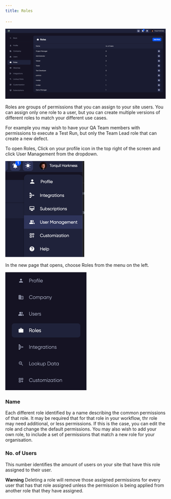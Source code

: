 ```yaml
---
title: Roles

---
```


![img_11.png](admin_img/img_11.png)

Roles are groups of permissions that you can assign to your site users. You can assign only one role to a user, but you can create multiple versions of different roles to match your different use cases. 

For example you may wish to have your QA Team members with permissions to execute a Test Run, but only the Team Lead role that can create a new defect.

To open Roles, Click on your profile icon in the top right of the screen and click User Management from the dropdown.

![img_7.png](admin_img/img_7.png)

In the new page that opens, choose Roles from the menu on the left.

![img_1.png](admin_img/img_1.png)


### Name

Each different role identified by a name describing the common permissions of that role. It may be required that for that role in your workflow, thr role may need additional, or less permissions. If this is the case, you can edit the role and change the default permissions. 
You may also wish to add your own role, to include a set of permissions that match a new role for your organisation.

### No. of Users
This number identifies the amount of users on your site that have this role assigned to their user. 

**Warning** Deleting a role will remove those assigned permissions for every user that has that role assigned unless the permission is being applied from another role that they have assigned. 
